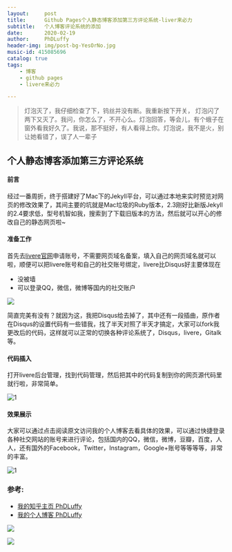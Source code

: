 ```yaml
---
layout:     post
title:      Github Pages个人静态博客添加第三方评论系统-liver来必力
subtitle:   个人博客评论系统的添加
date:       2020-02-19
author:     PhDLuffy
header-img: img/post-bg-YesOrNo.jpg
music-id: 415085696
catalog: true
tags:
    - 博客
    - github pages
    - livere来必力

---
```


> 灯泡灭了，我仔细检查了下，钨丝并没有断。我重新按下开关， 灯泡闪了两下又灭了。我问，你怎么了，不开心么。灯泡回答，等会儿，有个蛾子在窗外看我好久了。我说，那不挺好，有人看得上你。灯泡说，我不是火，别让她看错了，误了人一辈子
>



## 个人静态博客添加第三方评论系统

#### 前言

经过一番周折，终于搭建好了Mac下的Jekyll平台，可以通过本地来实时预览对网页的修改效果了，其间主要的坑就是Mac垃圾的Ruby版本，2.3刚好比新版Jekyll的2.4要求低，型号机智如我，搜索到了下载旧版本的方法，然后就可以开心的修改自己的静态网页啦~



#### 准备工作

首先去[livere官网](https://livere.com/)申请账号，不需要网页域名备案，填入自己的网页域名就可以啦，顺便可以把livere账号和自己的社交账号绑定，livere比Disqus好主要体现在

* 没被墙
* 可以登录QQ，微信，微博等国内的社交账户

![](https://tva1.sinaimg.cn/large/0082zybpgy1gc2d0xpbyfj31yi0u07wj.jpg)

简直完美有没有？就因为这，我把Disqus给去掉了，其中还有一段插曲，原作者在Disqus的设置代码有一些错我，找了半天对照了半天才搞定，大家可以fork我更改后的代码，这样就可以正常的切换各种评论系统了，Disqus，livere，Gitalk等。

#### 代码插入

打开livere后台管理，找到代码管理，然后把其中的代码复制到你的网页源代码里就行啦，非常简单。

![1](https://tva1.sinaimg.cn/large/0082zybpgy1gc2d3a1zjnj31eo0u0gu3.jpg)

#### 效果展示

大家可以通过点击阅读原文访问我的个人博客去看具体的效果，可以通过快捷登录各种社交网站的账号来进行评论，包括国内的QQ，微信，微博，豆瓣，百度，人人，还有国外的Facebook，Twitter，Instagram，Google+账号等等等等，非常的丰富。

![1](https://tva1.sinaimg.cn/large/0082zybpgy1gc2d868zlpj310a0q8q5i.jpg)

### 参考:

* [我的知乎主页 PhDLuffy](https://www.zhihu.com/people/PhDLuffy)
* [我的个人博客 PhDLuffy](https://phdluffy.com/)

![](https://tva1.sinaimg.cn/large/0082zybpgy1gc034h4bvij30dw0dw75y.jpg)



![](https://media.giphy.com/media/WOm8VaR0agrmNbRFbf/giphy.gif)